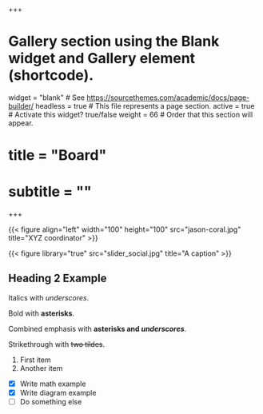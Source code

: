 +++
# Gallery section using the Blank widget and Gallery element (shortcode).
widget = "blank"  # See https://sourcethemes.com/academic/docs/page-builder/
headless = true  # This file represents a page section.
active = true  # Activate this widget? true/false
weight = 66  # Order that this section will appear.

# title = "Board"
# subtitle = ""
+++


{{< figure align="left" width="100" height="100" src="jason-coral.jpg" title="XYZ coordinator" >}}

{{< figure library="true" src="slider_social.jpg" title="A caption" >}}

## Heading 2 Example

Italics with _underscores_.

Bold with **asterisks**.

Combined emphasis with **asterisks and _underscores_**.

Strikethrough with ~~two tildes~~.

1. First item
2. Another item

- [x] Write math example
- [x] Write diagram example
- [ ] Do something else
